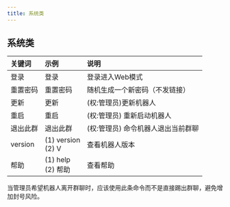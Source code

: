```yaml
---
title: 系统类
---
```



## 系统类

关键词 | 示例 | 说明
:-----|:----|:----
 登录 | 登录 | 登录进入Web模式
 重置密码 | 重置密码 | 随机生成一个新密码（不发链接）
 更新 | 更新 | (权:管理员)更新机器人
 重启 | 重启 | (权:管理员) 重新启动机器人
 退出此群 | 退出此群 | (权:管理员) 命令机器人退出当前群聊
 version | (1) version <br>(2) V| 查看机器人版本
 帮助 | (1) help <br>(2) 帮助|查看帮助  
 当管理员希望机器人离开群聊时，应该使用此条命令而不是直接踢出群聊，避免增加封号风险。